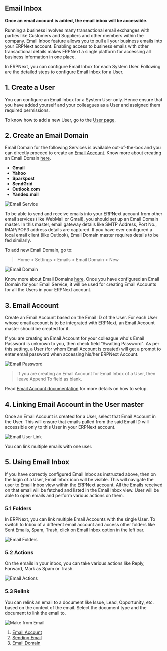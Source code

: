 ## Email Inbox

**Once an email account is added, the email inbox will be accessible.**

Running a business involves many transactional email exchanges with parties like Customers and Suppliers and other members within the company. Email Inbox feature allows you to pull all your business emails into your ERPNext account. Enabling access to business emails with other transactional details makes ERPNext a single platform for accessing all business information in one place.

In ERPNext, you can configure Email Inbox for each System User. Following are the detailed steps to configure Email Inbox for a User.

## 1\. Create a User

You can configure an Email Inbox for a System User only. Hence ensure that you have added yourself and your colleagues as a User and assigned them required permissions.

To know how to add a new User, go to the [User page](https://docs.erpnext.com/docs/v13/user/manual/en/setting-up/users-and-permissions/adding-users).

## 2\. Create an Email Domain

Email Domain for the following Services is available out-of-the-box and you can directly proceed to create an [Email Account](https://docs.erpnext.com/docs/v13/user/manual/en/setting-up/email/email-account). Know more about creating an Email Domain [here](https://docs.erpnext.com/docs/v13/user/manual/en/setting-up/email/email-domain).

*   **Gmail**
*   **Yahoo**
*   **Sparkpost**
*   **SendGrid**
*   **Outlook.com**
*   **Yandex.mail**

![Email Service](https://docs.erpnext.com/files/email-service.png)

To be able to send and receive emails into your ERPNext account from other email services (like WebMail or Gmail), you should set up an Email Domain master. In this master, email gateway details like SMTP Address, Port No., IMAP/POP3 address details are captured. If you have ever configured a local email client (like Outlook), Email Domain master requires details to be fed similarly.

To add new Email Domain, go to:

> Home > Settings > Emails > Email Domain > New

![Email Domain](https://docs.erpnext.com/files/email-domain.png)

Know more about Email Domains [here](https://docs.erpnext.com/docs/v13/user/manual/en/setting-up/email/email-domain). Once you have configured an Email Domain for your Email Service, it will be used for creating Email Accounts for all the Users in your ERPNext account.

## 3\. Email Account

Create an Email Account based on the Email ID of the User. For each User whose email account is to be integrated with ERPNext, an Email Account master should be created for it.

If you are creating an Email Account for your colleague who's Email Password is unknown to you, then check field "Awaiting Password". As per this setting, a User (for whom Email Account is created) will get a prompt to enter email password when accessing his/her ERPNext Account.

![Email Password](https://docs.erpnext.com/files/email-password.png)

> If you are creating an Email Account for Email Inbox of a User, then leave Append To field as blank.

Read [Email Account documentation](https://docs.erpnext.com/docs/v13/user/manual/en/setting-up/email/email-account) for more details on how to setup.

## 4\. Linking Email Account in the User master

Once an Email Account is created for a User, select that Email Account in the User. This will ensure that emails pulled from the said Email ID will accessible only to this User in your ERPNext account.

![Email User Link](https://docs.erpnext.com/files/email-user-link.png)

You can link multiple emails with one user.

## 5\. Using Email Inbox

If you have correctly configured Email Inbox as instructed above, then on the login of a User, Email Inbox icon will be visible. This will navigate the user to Email Inbox view within the ERPNext account. All the Emails received on that email will be fetched and listed in the Email Inbox view. User will be able to open emails and perform various actions on them.

### 5.1 Folders

In ERPNext, you can link multiple Email Accounts with the single User. To switch to Inbox of a different email account and access other folders like Sent Emails, Spam, Trash, click on Email Inbox option in the left bar.

![Email Folders](https://docs.erpnext.com/files/email-folders.png)

### 5.2 Actions

On the emails in your inbox, you can take various actions like Reply, Forward, Mark as Spam or Trash.

![Email Actions](https://docs.erpnext.com/files/email-actions.png)

### 5.3 Relink

You can relink an email to a document like Issue, Lead, Opportunity, etc. based on the context of the email. Select the document type and the document to link the email to.

![Make from Email](https://docs.erpnext.com/files/make-from-email.png)

1.  [Email Account](https://docs.erpnext.com/docs/v13/user/manual/en/setting-up/email/email-account)
2.  [Sending Email](https://docs.erpnext.com/docs/v13/user/manual/en/setting-up/email/sending-email)
3.  [Email Domain](https://docs.erpnext.com/docs/v13/user/manual/en/setting-up/email/email-domain)